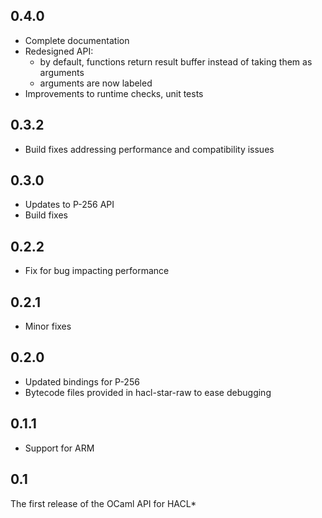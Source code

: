 ## 0.4.0
- Complete documentation
- Redesigned API:
  * by default, functions return result buffer instead of taking them as arguments
  * arguments are now labeled
- Improvements to runtime checks, unit tests

## 0.3.2
- Build fixes addressing performance and compatibility issues

## 0.3.0
- Updates to P-256 API
- Build fixes

## 0.2.2
- Fix for bug impacting performance

## 0.2.1
- Minor fixes

## 0.2.0
- Updated bindings for P-256
- Bytecode files provided in hacl-star-raw to ease debugging

## 0.1.1
- Support for ARM

## 0.1
The first release of the OCaml API for HACL*
